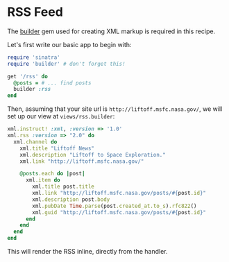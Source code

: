 # RSS Feed

The [builder](https://github.com/jimweirich/builder) gem used for creating XML
markup is required in this recipe.

Let's first write our basic app to begin with:

```ruby
require 'sinatra'
require 'builder' # don't forget this!

get '/rss' do
  @posts = # ... find posts
  builder :rss
end
```

Then, assuming that your site url is `http://liftoff.msfc.nasa.gov/`, we will
set up our view at `views/rss.builder`:

```ruby
xml.instruct! :xml, :version => '1.0'
xml.rss :version => "2.0" do
  xml.channel do
    xml.title "Liftoff News"
    xml.description "Liftoff to Space Exploration."
    xml.link "http://liftoff.msfc.nasa.gov/"

    @posts.each do |post|
      xml.item do
        xml.title post.title
        xml.link "http://liftoff.msfc.nasa.gov/posts/#{post.id}"
        xml.description post.body
        xml.pubDate Time.parse(post.created_at.to_s).rfc822()
        xml.guid "http://liftoff.msfc.nasa.gov/posts/#{post.id}"
      end
    end
  end
end
```

This will render the RSS inline, directly from the handler.
